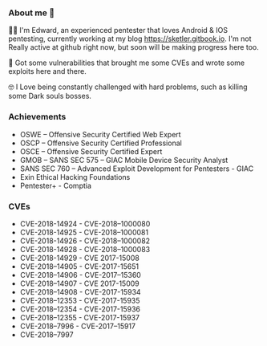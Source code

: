 ### About me :thinking:	

:man_technologist:	I'm Edward, an experienced pentester that loves Android & IOS pentesting, currently working at my blog https://sketler.gitbook.io. I'm not Really active at github right now, but soon will be making progress here too.

:dart:	Got some vulnerabilities that brought me some CVEs and wrote some exploits here and there.

:nerd_face:	I Love being constantly challenged with hard problems, such as killing some Dark souls bosses.

### Achievements

-	OSWE – Offensive Security Certified Web Expert
-	OSCP – Offensive Security Certified Professional
-	OSCE – Offensive Security Certified Expert
-	GMOB – SANS SEC 575 – GIAC Mobile Device Security Analyst
-	SANS SEC 760 – Advanced Exploit Development for Pentesters - GIAC
-	Exin Ethical Hacking Foundations
-	Pentester+ - Comptia

### CVEs

- CVE-2018-14924    - CVE-2018–1000080
- CVE-2018-14925    - CVE-2018–1000081
- CVE-2018-14926    - CVE-2018–1000082
- CVE-2018-14928    - CVE-2018–1000083
- CVE-2018-14929    - CVE 2017-15008
- CVE-2018–14905    - CVE-2017-15651
- CVE-2018–14906    - CVE-2017–15360
- CVE-2018–14907    - CVE 2017-15009
- CVE-2018–14908    - CVE-2017-15934
- CVE-2018–12353    - CVE-2017-15935
- CVE-2018–12354    - CVE-2017-15936
- CVE-2018–12355    - CVE-2017-15937
- CVE-2018–7996     - CVE-2017–15917
- CVE-2018–7997





